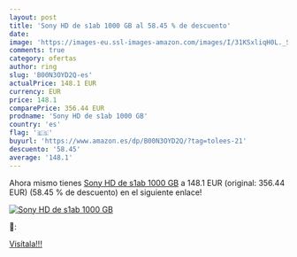```yaml
---
layout: post
title: 'Sony HD de s1ab 1000 GB al 58.45 % de descuento'
date: 
image: 'https://images-eu.ssl-images-amazon.com/images/I/31KSxliqH0L._SL200_.jpg'
comments: true
category: ofertas
author: ring
slug: 'B00N3OYD2Q-es'
actualPrice: 148.1 EUR
currency: EUR
price: 148.1
comparePrice: 356.44 EUR
prodname: 'Sony HD de s1ab 1000 GB'
country: 'es'
flag: '🇪🇸'
buyurl: 'https://www.amazon.es/dp/B00N3OYD2Q/?tag=tolees-21'
descuento: '58.45'
average: '148.1'
---
```


Ahora mismo tienes [Sony HD de s1ab 1000 GB](https://www.amazon.es/dp/B00N3OYD2Q/?tag=tolees-21) a 148.1 EUR (original: 356.44 EUR) (58.45 %  de descuento) en el siguiente enlace!

[![Sony HD de s1ab 1000 GB](https://images-eu.ssl-images-amazon.com/images/I/31KSxliqH0L._SL200_.jpg)](https://www.amazon.es/dp/B00N3OYD2Q/?tag=tolees-21)

🔎:


[Visítala!!!](https://www.amazon.es/dp/B00N3OYD2Q/?tag=tolees-21)
